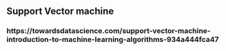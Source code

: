 <h2><b>Support Vector machine</h2>
<h3>https://towardsdatascience.com/support-vector-machine-introduction-to-machine-learning-algorithms-934a444fca47</h3> </b>
